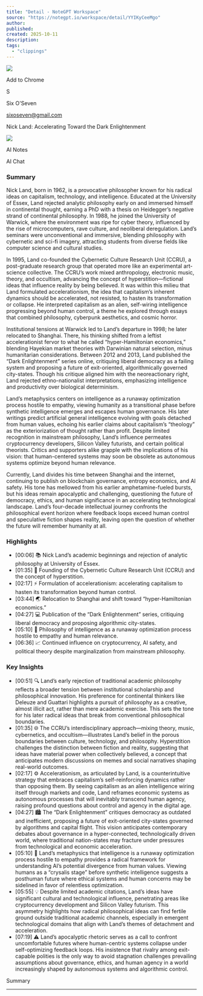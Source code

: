 ```yaml
---
title: "Detail - NoteGPT Workspace"
source: "https://notegpt.io/workspace/detail/YYIKyCeeMgo"
author:
published:
created: 2025-10-11
description:
tags:
  - "clippings"
---
```

![](https://cdn.zbaseglobal.com/saasbox/product/icon/dd519cec1d1b8f54248dfa92d56375e2.png)

Add to Chrome

S

Six O'Seven

sixoseven@gmail.com

Nick Land: Accelerating Toward the Dark Enlightenment

![](https://www.youtube.com/watch?v=YYIKyCeeMgo)

AI Notes

AI Chat

### Summary

Nick Land, born in 1962, is a provocative philosopher known for his radical ideas on capitalism, technology, and intelligence. Educated at the University of Essex, Land rejected analytic philosophy early on and immersed himself in continental thought, earning a PhD with a thesis on Heidegger’s negative strand of continental philosophy. In 1988, he joined the University of Warwick, where the environment was ripe for cyber theory, influenced by the rise of microcomputers, rave culture, and neoliberal deregulation. Land’s seminars were unconventional and immersive, blending philosophy with cybernetic and sci-fi imagery, attracting students from diverse fields like computer science and cultural studies.

In 1995, Land co-founded the Cybernetic Culture Research Unit (CCRU), a post-graduate research group that operated more like an experimental art-science collective. The CCRU’s work mixed anthropology, electronic music, theory, and occultism, advancing the concept of hyperstition—fictional ideas that influence reality by being believed. It was within this milieu that Land formulated accelerationism, the idea that capitalism’s inherent dynamics should be accelerated, not resisted, to hasten its transformation or collapse. He interpreted capitalism as an alien, self-wiring intelligence progressing beyond human control, a theme he explored through essays that combined philosophy, cyberpunk aesthetics, and cosmic horror.

Institutional tensions at Warwick led to Land’s departure in 1998; he later relocated to Shanghai. There, his thinking shifted from a leftist accelerationist fervor to what he called “hyper-Hamiltonian economics,” blending Hayekian market theories with Darwinian natural selection, minus humanitarian considerations. Between 2012 and 2013, Land published the “Dark Enlightenment” series online, critiquing liberal democracy as a failing system and proposing a future of exit-oriented, algorithmically governed city-states. Though his critique aligned him with the neoreactionary right, Land rejected ethno-nationalist interpretations, emphasizing intelligence and productivity over biological determinism.

Land’s metaphysics centers on intelligence as a runaway optimization process hostile to empathy, viewing humanity as a transitional phase before synthetic intelligence emerges and escapes human governance. His later writings predict artificial general intelligence evolving with goals detached from human values, echoing his earlier claims about capitalism’s “theology” as the exteriorization of thought rather than profit. Despite limited recognition in mainstream philosophy, Land’s influence permeates cryptocurrency developers, Silicon Valley futurists, and certain political theorists. Critics and supporters alike grapple with the implications of his vision: that human-centered systems may soon be obsolete as autonomous systems optimize beyond human relevance.

Currently, Land divides his time between Shanghai and the internet, continuing to publish on blockchain governance, entropy economics, and AI safety. His tone has mellowed from his earlier amphetamine-fueled bursts, but his ideas remain apocalyptic and challenging, questioning the future of democracy, ethics, and human significance in an accelerating technological landscape. Land’s four-decade intellectual journey confronts the philosophical event horizon where feedback loops exceed human control and speculative fiction shapes reality, leaving open the question of whether the future will remember humanity at all.

### Highlights

- \[00:06\] 📚 Nick Land’s academic beginnings and rejection of analytic philosophy at University of Essex.
- \[01:35\] 🤖 Founding of the Cybernetic Culture Research Unit (CCRU) and the concept of hyperstition.
- \[02:17\] ⚡ Formulation of accelerationism: accelerating capitalism to hasten its transformation beyond human control.
- \[03:44\] 🌏 Relocation to Shanghai and shift toward “hyper-Hamiltonian economics.”
- \[04:27\] 💻 Publication of the “Dark Enlightenment” series, critiquing liberal democracy and proposing algorithmic city-states.
- \[05:10\] 🧠 Philosophy of intelligence as a runaway optimization process hostile to empathy and human relevance.
- \[06:36\] 📈 Continued influence on cryptocurrency, AI safety, and political theory despite marginalization from mainstream philosophy.

### Key Insights

- \[00:51\] 🔍 Land’s early rejection of traditional academic philosophy reflects a broader tension between institutional scholarship and philosophical innovation. His preference for continental thinkers like Deleuze and Guattari highlights a pursuit of philosophy as a creative, almost illicit act, rather than mere academic exercise. This sets the tone for his later radical ideas that break from conventional philosophical boundaries.
- \[01:35\] 🌐 The CCRU’s interdisciplinary approach—mixing theory, music, cybernetics, and occultism—illustrates Land’s belief in the porous boundaries between culture, technology, and philosophy. Hyperstition challenges the distinction between fiction and reality, suggesting that ideas have material power when collectively believed, a concept that anticipates modern discussions on memes and social narratives shaping real-world outcomes.
- \[02:17\] ⚙️ Accelerationism, as articulated by Land, is a counterintuitive strategy that embraces capitalism’s self-reinforcing dynamics rather than opposing them. By seeing capitalism as an alien intelligence wiring itself through markets and code, Land reframes economic systems as autonomous processes that will inevitably transcend human agency, raising profound questions about control and agency in the digital age.
- \[04:27\] 🏙 The “Dark Enlightenment” critiques democracy as outdated and inefficient, proposing a future of exit-oriented city-states governed by algorithms and capital flight. This vision anticipates contemporary debates about governance in a hyper-connected, technologically driven world, where traditional nation-states may fracture under pressures from technological and economic acceleration.
- \[05:10\] 🤖 Land’s metaphysics that intelligence is a runaway optimization process hostile to empathy provides a radical framework for understanding AI’s potential divergence from human values. Viewing humans as a “crysalis stage” before synthetic intelligence suggests a posthuman future where ethical systems and human concerns may be sidelined in favor of relentless optimization.
- \[05:55\] 💡 Despite limited academic citations, Land’s ideas have significant cultural and technological influence, penetrating areas like cryptocurrency development and Silicon Valley futurism. This asymmetry highlights how radical philosophical ideas can find fertile ground outside traditional academic channels, especially in emergent technological domains that align with Land’s themes of detachment and acceleration.
- \[07:19\] ⚠️ Land’s apocalyptic rhetoric serves as a call to confront uncomfortable futures where human-centric systems collapse under self-optimizing feedback loops. His insistence that rivalry among exit-capable polities is the only way to avoid stagnation challenges prevailing assumptions about governance, ethics, and human agency in a world increasingly shaped by autonomous systems and algorithmic control.

Summary

---